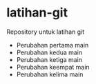 # latihan-git
Repository untuk latihan git
- Perubahan pertama main
- Perubahan kedua main
- Perubahan ketiga main
- Perubahan keempat main
- Perubahan kelima main